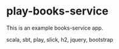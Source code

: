 # play-books-service

This is an example books-service app. 

scala, sbt, play, slick, h2, jquery, bootstrap